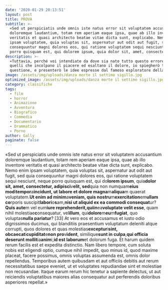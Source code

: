 ```yaml
---
date: '2020-01-29 20:13:51'
layout: post
title: PROVA
subtitle: >-
  «Sed ut perspiciatis unde omnis iste natus error sit voluptatem accusantium
  doloremque laudantium, totam rem aperiam eaque ipsa, quae ab illo inventore
  veritatis et quasi architecto beatae vitae dicta sunt, explicabo. Nemo enim
  ipsam voluptatem, quia voluptas sit, aspernatur aut odit aut fugit, sed quia
  consequuntur magni dolores eos, qui ratione voluptatem sequi nesciunt, neque
  porro quisquam est, qui dolorem ipsum, quia dolor sit, amet, consectetu
description: >-
  «Tuttavia, perché voi intendiate da dove sia nato tutto questo errore, di
  quelli che incolpano il piacere ed esaltano il dolore, io spiegherò tutta la
  questione, e presenterò le idee espresse dal famoso esploratore della verità,
image: /assets/img/uploads/danza morte il settimo sigillo.jpg
optimized_image: /assets/img/uploads/danza morte il settimo sigillo.jpg
category: classifiche
tags:
  - film
  - horror
  - Animazione
  - Avventura
  - Biografico
  - Commedia
  - Documentario
  - Drammatico
  - Porno
author: Gally
paginate: false
---
```

«Sed ut perspiciatis unde omnis iste natus error sit voluptatem accusantium doloremque laudantium, totam rem aperiam eaque ipsa, quae ab illo inventore veritatis et quasi architecto beatae vitae dicta sunt, explicabo. Nemo enim ipsam voluptatem, quia voluptas sit, aspernatur aut odit aut fugit, sed quia consequuntur magni dolores eos, qui ratione voluptatem sequi nesciunt, neque porro quisquam est, qui do**lorem ipsum**, quia**dolor sit, amet, consectetur, adipisci**v**elit, sed**quia non numquam**eius mod**i**tempor**a**incidunt, ut labore et dolore magna**m**aliqua**m quaerat voluptatem.**Ut enim ad minim**a**veniam, quis nostru**m**exercitation**em**ullam co**rporis suscipit**labori**o**s**am,**nisi ut aliquid ex ea commodi consequat**ur?**Quis aute**m vel eum**iure reprehenderit,**qui**in**ea**voluptate velit esse**, quam nihil molestiae**c**onsequatur, vel**illum**, qui**dolore**m**eu**m**fugiat**, quo voluptas**nulla pariatur**? \[33] At vero eos et accusamus et iusto odio dignissimos ducimus, qui blanditiis praesentium voluptatum deleniti atque corrupti, quos dolores et quas molestias**exceptur**i**sint, obcaecat**i**cupiditat**e**non pro**v**ident**, similique**sunt in culpa**,**qui officia deserunt mollit**ia**anim**i,**id est laborum**et dolorum fuga. Et harum quidem rerum facilis est et expedita distinctio. Nam libero tempore, cum soluta nobis est eligendi optio, cumque nihil impedit, quo minus id, quod maxime placeat, facere possimus, omnis voluptas assumenda est, omnis dolor repellendus. Temporibus autem quibusdam et aut officiis debitis aut rerum necessitatibus saepe eveniet, ut et voluptates repudiandae sint et molestiae non recusandae. Itaque earum rerum hic tenetur a sapiente delectus, ut aut reiciendis voluptatibus maiores alias consequatur aut perferendis doloribus asperiores repellat.»
